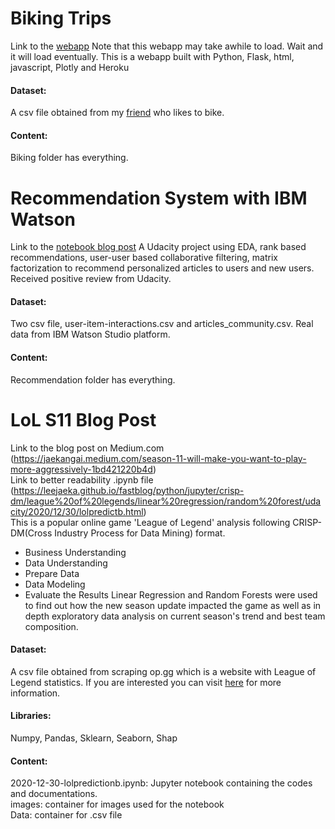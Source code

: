 # Biking Trips

Link to the [webapp](https://truman-bike.herokuapp.com/)
Note that this webapp may take awhile to load. Wait and it will load eventually.
This is a webapp built with Python, Flask, html, javascript, Plotly and Heroku

#### Dataset:
A csv file obtained from my [friend](https://www.trumanhung.tech/) who likes to bike.

#### Content:
Biking folder has everything.

# Recommendation System with IBM Watson
Link to the [notebook blog post]()
A Udacity project using EDA, rank based recommendations, user-user based collaborative filtering, matrix factorization to recommend personalized articles to users and new users.
Received positive review from Udacity.

#### Dataset:
Two csv file, user-item-interactions.csv and articles_community.csv. Real data from IBM Watson Studio platform.

#### Content:
Recommendation folder has everything.

# LoL S11 Blog Post

Link to the blog post on Medium.com (https://jaekangai.medium.com/season-11-will-make-you-want-to-play-more-aggressively-1bd421220b4d) <br>
Link to better readability .ipynb file (https://leejaeka.github.io/fastblog/python/jupyter/crisp-dm/league%20of%20legends/linear%20regression/random%20forest/udacity/2020/12/30/lolpredictb.html) <br>
This is a popular online game 'League of Legend' analysis following CRISP-DM(Cross Industry Process for Data Mining) format.
- Business Understanding
- Data Understanding
- Prepare Data
- Data Modeling
- Evaluate the Results
Linear Regression and Random Forests were used to find out how the new season update impacted the game as well as in depth exploratory data analysis on current season's trend and best team composition.

#### Dataset:
A csv file obtained from scraping op.gg which is a website with League of Legend statistics. If you are interested you can visit [here](https://github.com/leejaeka/MyDatas/tree/main/lolgames) for more information.


#### Libraries:
Numpy, Pandas, Sklearn, Seaborn, Shap

#### Content:
2020-12-30-lolpredictionb.ipynb: Jupyter notebook containing the codes and documentations. <br>
images: container for images used for the notebook <br>
Data: container for .csv file  <br>

